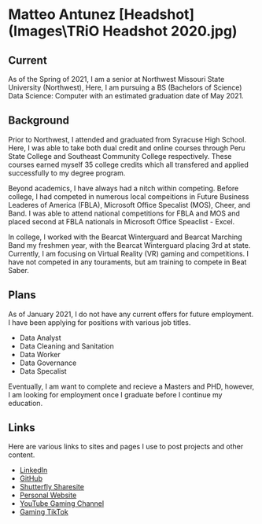 # Matteo Antunez [Headshot](Images\TRiO Headshot 2020.jpg)

## Current
As of the Spring of 2021, I am a senior at Northwest Missouri State University (Northwest), Here, I am pursuing a BS (Bachelors of Science) Data Science: Computer with an estimated graduation date of May 2021.  

## Background
Prior to Northwest, I attended and graduated from Syracuse High School. Here, I was able to take both dual credit and online courses through Peru State College and Southeast Community College respectively. These courses earned myself 35 college credits which all transfered and applied successfully to my degree program.

Beyond academics, I have always had a nitch within competing. Before college, I had competed in numerous local compeitions in Future Business Leaderes of America (FBLA), Microsoft Office Specalist (MOS), Cheer, and Band. I was able to attend national competitions for FBLA and MOS and placed second at FBLA nationals in Microsoft Office Speaclist - Excel. 

In college, I worked with the Bearcat Winterguard and Bearcat Marching Band my freshmen year, with the Bearcat Winterguard placing 3rd at state. Currently, I am focusing on Virtual Reality (VR) gaming and competitions. I have not competed in any touraments, but am training to compete in Beat Saber. 

## Plans
As of January 2021, I do not have any current offers for future employment. I have been applying for positions with various job titles.

* Data Analyst
* Data Cleaning and Sanitation
* Data Worker
* Data Governance
* Data Specalist

Eventually, I am want to complete and recieve a Masters and PHD, however, I am looking for employment once I graduate before I continue my education.

## Links
Here are various links to sites and pages I use to post projects and other content.

* [LinkedIn](https://www.linkedin.com/in/matteo-antunez/)
* [GitHub](https://github.com/matteoantunez)
* [Shutterfly Sharesite](https://antunezphotography.shutterfly.com/)
* [Personal Website](https://matteoantunez.weebly.com/)
* [YouTube Gaming Channel](https://www.youtube.com/channel/UCBF1v_u1Ad_0lSr2UjHRVaQ)
* [Gaming TikTok](https://vm.tiktok.com/ZMJTV7GV1/)
